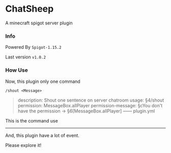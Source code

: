 # ChatSheep
 A minecraft spigot server plugin

### Info

Powered By `Spigot-1.15.2`

Last version `v1.0.2`

### How Use

Now, this plugin only one command

`/shout <Message>`

> description: Shout one sentence on server chatroom
> usage: §4/shout <message>
> permission: MessageBox.allPlayer
> permission-message: §cYou don't have the permission -> §6[MessageBox.allPlayer]
> —— plugin.yml

This is the command use

--------

And, this plugin have a lot of event.

Please explore it!